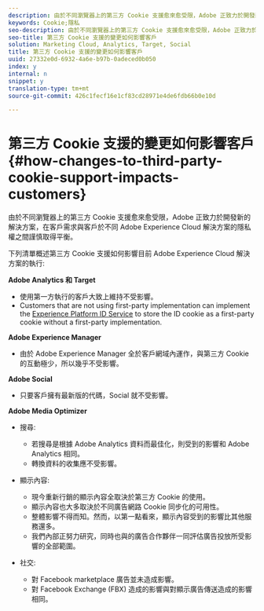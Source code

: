 ```yaml
---
description: 由於不同瀏覽器上的第三方 Cookie 支援愈來愈受限，Adobe 正致力於開發新的解決方案，在客戶需求與客戶於不同 Adobe Experience Cloud 解決方案的隱私權之間謹慎取得平衡。
keywords: Cookie;隱私
seo-description: 由於不同瀏覽器上的第三方 Cookie 支援愈來愈受限，Adobe 正致力於開發新的解決方案，在客戶需求與客戶於不同 Adobe Experience Cloud 解決方案的隱私權之間謹慎取得平衡。
seo-title: 第三方 Cookie 支援的變更如何影響客戶
solution: Marketing Cloud, Analytics, Target, Social
title: 第三方 Cookie 支援的變更如何影響客戶
uuid: 27332e0d-6932-4a6e-b97b-0adeced0b050
index: y
internal: n
snippet: y
translation-type: tm+mt
source-git-commit: 426c1fecf16e1cf83cd28971e4de6fdb66b0e10d

---
```



# 第三方 Cookie 支援的變更如何影響客戶{#how-changes-to-third-party-cookie-support-impacts-customers}

由於不同瀏覽器上的第三方 Cookie 支援愈來愈受限，Adobe 正致力於開發新的解決方案，在客戶需求與客戶於不同 Adobe Experience Cloud 解決方案的隱私權之間謹慎取得平衡。

下列清單概述第三方 Cookie 支援如何影響目前 Adobe Experience Cloud 解決方案的執行:

**Adobe Analytics 和 Target**

* 使用第一方執行的客戶大致上維持不受影響。
* Customers that are not using first-party implementation can implement the [Experience Platform ID Service](https://docs.adobe.com/content/help/en/id-service/using/implementation-guides/implementation-guides.html) to store the ID cookie as a first-party cookie without a first-party implementation.

**Adobe Experience Manager**

* 由於 Adobe Experience Manager 全於客戶網域內運作，與第三方 Cookie 的互動極少，所以幾乎不受影響。

**Adobe Social**

* 只要客戶擁有最新版的代碼，Social 就不受影響。

**Adobe Media Optimizer**

* 搜尋:

   * 若搜尋是根據 Adobe Analytics 資料而最佳化，則受到的影響和 Adobe Analytics 相同。
   * 轉換資料的收集應不受影響。

* 顯示內容:

   * 現今重新行銷的顯示內容全取決於第三方 Cookie 的使用。
   * 顯示內容也大多取決於不同廣告網路 Cookie 同步化的可用性。
   * 整體影響不得而知。然而，以第一點看來，顯示內容受到的影響比其他服務還多。
   * 我們內部正努力研究，同時也與的廣告合作夥伴一同評估廣告投放所受影響的全部範圍。

* 社交:

   * 對 Facebook market­place 廣告並未造成影響。
   * 對 Facebook Exchange (FBX) 造成的影響與對顯示廣告傳送造成的影響相同。

